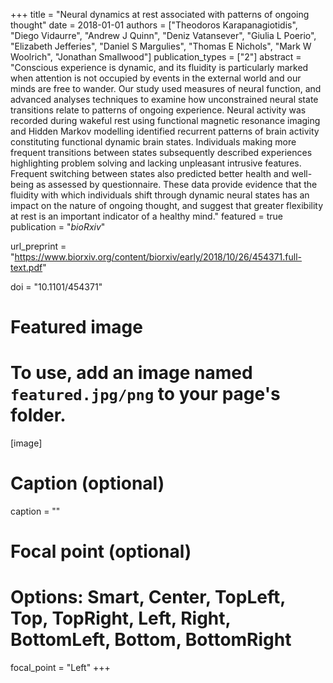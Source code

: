 +++
title = "Neural dynamics at rest associated with patterns of ongoing thought"
date = 2018-01-01
authors = ["Theodoros Karapanagiotidis", "Diego Vidaurre", "Andrew J Quinn", "Deniz Vatansever", "Giulia L Poerio", "Elizabeth Jefferies", "Daniel S Margulies", "Thomas E Nichols", "Mark W Woolrich", "Jonathan Smallwood"]
publication_types = ["2"]
abstract = "Conscious experience is dynamic, and its fluidity is particularly marked when attention is not occupied by events in the external world and our minds are free to wander. Our study used measures of neural function, and advanced analyses techniques to examine how unconstrained neural state transitions relate to patterns of ongoing experience. Neural activity was recorded during wakeful rest using functional magnetic resonance imaging and Hidden Markov modelling identified recurrent patterns of brain activity constituting functional dynamic brain states. Individuals making more frequent transitions between states subsequently described experiences highlighting problem solving and lacking unpleasant intrusive features. Frequent switching between states also predicted better health and well-being as assessed by questionnaire. These data provide evidence that the fluidity with which individuals shift through dynamic neural states has an impact on the nature of ongoing thought, and suggest that greater flexibility at rest is an important indicator of a healthy mind."
featured = true
publication = "*bioRxiv*"

url_preprint = "https://www.biorxiv.org/content/biorxiv/early/2018/10/26/454371.full-text.pdf"

doi = "10.1101/454371"

# Featured image
# To use, add an image named `featured.jpg/png` to your page's folder. 
[image]
  # Caption (optional)
  caption = ""

  # Focal point (optional)
  # Options: Smart, Center, TopLeft, Top, TopRight, Left, Right, BottomLeft, Bottom, BottomRight
  focal_point = "Left"
+++

<script type='text/javascript' src='https://d1bxh8uas1mnw7.cloudfront.net/assets/embed.js'></script>
<script async src="https://badge.dimensions.ai/badge.js" charset="utf-8"></script>


<div style="width: 100px; display: inline-block;" data-badge-popover="left" data-badge-type="donut" data-doi="10.1101/454371" data-hide-no-mentions="true" class="altmetric-embed"></div>
<div style="display: inline-block; margin-bottom: 4em; margin-right: 40em;" class="__dimensions_badge_embed__" data-doi="10.1101/454371" data-hide-zero-citations="true" data-style="small_circle" ></div>

